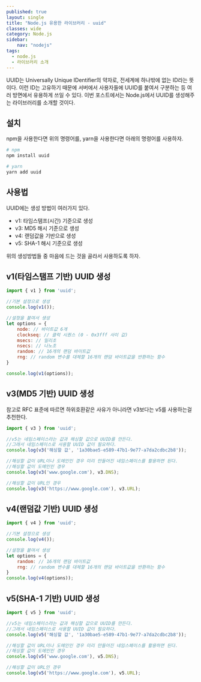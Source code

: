 ```yaml
---
published: true
layout: single
title: "Node.js 유용한 라이브러리 - uuid"
classes: wide
category: Node.js
sidebar:
    nav: "nodejs" 
tags: 
  - node.js 
  - 라이브러리 소개
---
```


UUID는 Universally Unique IDentifier의 약자로, 전세계에 하나밖에 없는 ID라는 뜻이다. 이런 ID는 고유하기 때문에 서버에서 사용자들에 UUID를 붙여서 구분하는 등 여러 방면에서 유용하게 쓰일 수 있다. 이번 포스트에서는 Node.js에서 UUID를 생성해주는 라이브러리를 소개할 것이다.  

## 설치

npm을 사용한다면 위의 명령어를, yarn을 사용한다면 아래의 명령어를 사용하자.

~~~sh
# npm
npm install uuid

# yarn
yarn add uuid
~~~

## 사용법

UUID에는 생성 방법이 여러가지 있다.

- v1: 타임스탬프(시간) 기준으로 생성
- v3: MD5 해시 기준으로 생성
- v4: 랜덤값을 기반으로 생성
- v5: SHA-1 해시 기준으로 생성

위의 생성방법들 중 마음에 드는 것을 골라서 사용하도록 하자.

## v1(타임스탬프 기반) UUID 생성

~~~js
import { v1 } from 'uuid';

//기본 설정으로 생성
console.log(v1());

//설정을 붙여서 생성
let options = {
    node: // 바이트값 6개
    clockseq: // 클럭 시퀀스 (0 - 0x3fff 사이 값)
    msecs: // 밀리초
    nsecs: // 나노초
    random: // 16개의 랜덤 바이트값
    rng: // random 변수를 대체할 16개의 랜덤 바이트값을 반환하는 함수
}

console.log(v1(options));
~~~

## v3(MD5 기반) UUID 생성

참고로 RFC 표준에 따르면 하위호환같은 사유가 아니라면 v3보다는 v5를 사용하는걸 추천한다.

~~~js
import { v3 } from 'uuid';

//v5는 네임스페이스라는 값과 해싱할 값으로 UUID를 만든다.
//그래서 네임스페이스로 사용할 UUID 값이 필요하다.
console.log(v3('해싱할 값', '1a30bae5-e589-47b1-9e77-a7da2cdbc2b8'));

//해싱할 값이 URL이나 도메인인 경우 미리 만들어진 네임스페이스를 활용하면 된다.
//해싱할 값이 도메인인 경우
console.log(v3('www.google.com'), v3.DNS);

//해싱할 값이 URL인 경우
console.log(v3('https://www.google.com'), v3.URL);
~~~

## v4(랜덤값 기반) UUID 생성

~~~js
import { v4 } from 'uuid';

//기본 설정으로 생성
console.log(v4());

//설정을 붙여서 생성
let options = {
    random: // 16개의 랜덤 바이트값
    rng: // random 변수를 대체할 16개의 랜덤 바이트값을 반환하는 함수
}
console.log(v4(options));
~~~

## v5(SHA-1 기반) UUID 생성 

~~~js
import { v5 } from 'uuid';

//v5는 네임스페이스라는 값과 해싱할 값으로 UUID를 만든다.
//그래서 네임스페이스로 사용할 UUID 값이 필요하다.
console.log(v5('해싱할 값', '1a30bae5-e589-47b1-9e77-a7da2cdbc2b8'));

//해싱할 값이 URL이나 도메인인 경우 미리 만들어진 네임스페이스를 활용하면 된다.
//해싱할 값이 도메인인 경우
console.log(v5('www.google.com'), v5.DNS);

//해싱할 값이 URL인 경우
console.log(v5('https://www.google.com'), v5.URL);
~~~